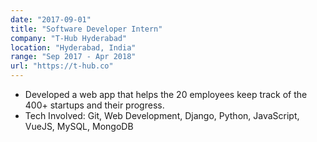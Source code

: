 ```yaml
---
date: "2017-09-01"
title: "Software Developer Intern"
company: "T-Hub Hyderabad"
location: "Hyderabad, India"
range: "Sep 2017 - Apr 2018"
url: "https://t-hub.co"
---
```


- Developed a web app that helps the 20 employees keep track of the 400+ startups and their progress.
- Tech Involved: Git, Web Development, Django, Python, JavaScript, VueJS, MySQL, MongoDB
